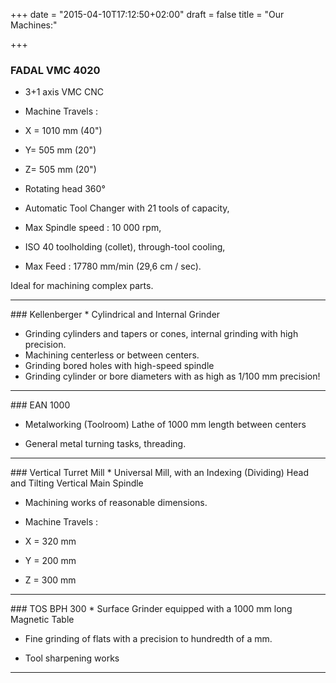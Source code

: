+++
date = "2015-04-10T17:12:50+02:00"
draft = false
title = "Our Machines:"

+++

### FADAL VMC 4020

* 3+1 axis VMC CNC 
* Machine Travels :
 * X = 1010 mm (40") 
 * Y= 505 mm (20")
 * Z= 505 mm (20")
* Rotating head 360°

* Automatic Tool Changer with 21 tools of capacity,

* Max Spindle speed : 10 000 rpm,

* ISO 40 toolholding (collet), through-tool cooling,

* Max Feed : 17780 mm/min
(29,6 cm / sec).

Ideal for machining complex parts.
<hr>
### Kellenberger
* Cylindrical and Internal Grinder
 
* Grinding cylinders and tapers or cones, internal grinding with high precision.
* Machining centerless or between centers.
* Grinding bored holes with high-speed spindle
* Grinding cylinder or bore diameters with as high as 1/100 mm precision!
 
<hr>
### EAN 1000

* Metalworking (Toolroom) Lathe of 1000 mm length between centers

* General metal turning tasks, threading.
 
<hr>
### Vertical Turret Mill 
* Universal Mill, with an Indexing (Dividing) Head and Tilting Vertical Main Spindle

* Machining works of reasonable dimensions.

* Machine Travels :
 * X = 320 mm
 * Y = 200 mm
 * Z = 300 mm
 
  
<hr>
### TOS BPH 300 
* Surface Grinder equipped with a 1000 mm long Magnetic Table

* Fine grinding of flats with a precision to hundredth of a mm.

* Tool sharpening works
<hr>